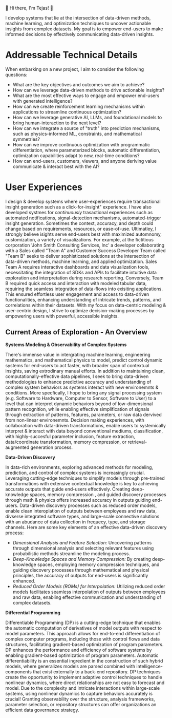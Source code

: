 👋 Hi there, I'm Tejas! 👋

I develop systems that lie at the intersection of data-driven methods, machine learning, and optimization techniques to uncover actionable insights from complex datasets. My goal is to empower end-users to make informed decisions by effectively communicating data-driven insights. 

# Addressable Technical Details 
When embarking on a new project, I aim to consider the following questions:

- What are the key objectives and outcomes we aim to achieve?
- How can we leverage data-driven methods to drive actionable insights?
- What are the most effective ways to engage and empower end-users with generated intelligence?
- How can we create reinforcement learning mechanisms within applications to streamline continuous optimization?
- How can we leverage generative AI, LLMs, and foundational models to bring human-interaction to the next level? 
- How can we integrate a source of "truth" into prediction mechanisms, such as physics-informed ML, constraints, and mathematical symmetries?
- How can we improve continuous optimization with programmatic differentiation, where parameterized blocks, automatic differentiation, optimization capabilities adapt to new, real-time conditions?
- How can end-users, customers, viewers, and anyone deriving value communicate & interact best with the AI? 

# User Experiences 

I design & develop systems where user-experiences require transactional insight generation such as a click-for-insight" experience. I have also developed systmes for *continuously* trasactional experiences such as automated notifications, signal-detection mechanisms, automated-trigger insight generation. Sometimes the context, accuracy, and depth could change based on requirements, resources, or ease-of-use. Ultimatley, I strongly believe isights serve end-users best with maximized automnomy, customization, a variety of visualizations. For example, at the fictitious corporation 'John Smith Consulting Services, Inc' a developer collaborating with a Sales called "Team A" and Customer Success Developer Team called "Team B" seeks to deliver sophisticated solutions at the intersection of data-driven methods, machine learning, and applied optimization. Sales Team A requires interactive dashboards and data visualization tools, necessitating the integration of SDKs and APIs to facilitate intuitive data exploration and interpretation during research reporting. Conversely, Team B required quick access and interaction with modeled tabular data, requiring the seamless integration of data-flows into exisiting applications. This ensured effortless user engagement and access to data-driven functionalities, enhancing understanding of intricate trends, patterns, and correlations within their datasets. With my focus on data-centric modeling & user-centric design, I strive to optimize decision-making processes by empowering users with powerful, accessible insights. 

## Current Areas of Exploration - An Overview 

**Systems Modeling & Observability of Complex Systems**

There's immense value in intergrating machine learning, engineering mathematics, and mathematical physics to model, predict control dynamic systems for end-users to act faster, with broader span of contextual insights, saving extrodinary manual efforts. In addition to maintaining clean, computationally-effective data pipelines, I seek to bring data-driven methodologies to enhance predictive accuracy and understanding of complex system behaviors as systems interact with new environemnts & conditions. More specfically, I hope to bring any signal processing system (e.g. Software to Hardware, Computer to Sensor, Software to User) to a level that can interpret dynamic behaviors beyond of low-dimensional pattern recognition, while enabling effective simplification of signals through extraction of patterns, features, parameters, or raw data dervived from non-linear environemnts. Decision making experiences, with collaboration with data-driven transformations, enable users to systemically interpret & interact with data beyond conventional mediums, classification, with highly-succesful parameter inclusion, feature extraction, data/coordinate transformation, memory compression, or retrieval-augmented generation process. 

**Data-Driven Discovery**

In data-rich environments, exploring advanced methods for modeling, prediction, and control of complex systems is increasingly crucial. Leveraging cutting-edge techniques to simplify models through pre-trained transformations with extensive contextual knowledge is key to achieving accurate outputs that guide end-users effectively. Creating deep-knowledge spaces, memory compression , and guided discovery processes through math & physics offers increased accuracy in outputs guiding end-users. Data-driven discovery processes such as reduced order models, enable clean interoplation of outputs between employees and raw data, divserse integrated software types, and large-scale connective solutions with an abudance of data collection in frequecy, type, and storage channels. Here are some key elements of an effective data-driven discovery process: 

- *Dimensional Analysis and Feature Selection:* Uncovering patterns through dimensional analysis and selecting relevant features using probabilistic methods streamline the modeling process.
- *Deep-Knowledge Spaces and Memory Compression:* By creating deep-knowledge spaces, employing memory compression techniques, and guiding discovery processes through mathematical and physical principles, the accuracy of outputs for end-users is significantly enhanced. 
- *Reduced Order Models (ROMs) for Interpolation:* Utilizing reduced order models facilitates seamless interpolation of outputs between employees and raw data, enabling effective communication and understanding of complex datasets. 

**Differential Programming** 

Differentiable Programming (DP) is a cutting-edge technique that enables the automatic computation of derivatives of model outputs with respect to model parameters. This approach allows for end-to-end differentiation of complex computer programs, including those with control flows and data structures, facilitating gradient-based optimization of program parameters. DP enhances the performance and efficiency of software systems by enabling gradient-based optimization of program parameters. Automatic differentiability is an essential ingredient in the construction of such hybrid models, where generalizes models are parsed combined with intelligence-components that exist externally to a back-end repository. DP techniques create the opportunity to implement adaptive control techniques to handle nonlinear dynamics, where direct relationships are not easy to forecast and model. Due to the complexity and intricate interactions within large-scale systems, using nonlinear dynamics to capture behaviors accurately is crucial! Granting observability over the structure, analysis frameworks, parameter selection, or repository structures can offer organizations an efficient data governance strategy.


